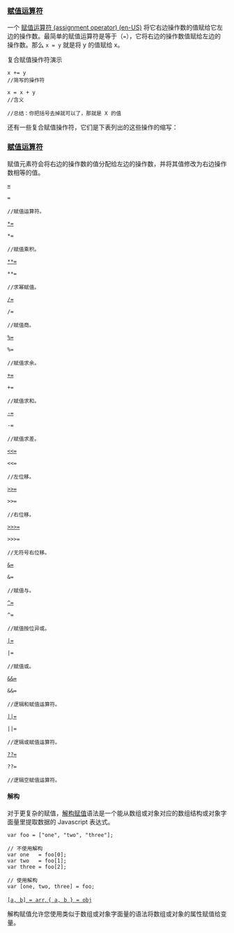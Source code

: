 ### [赋值运算符](https://developer.mozilla.org/zh-CN/docs/Web/JavaScript/Guide/Expressions_and_Operators#赋值运算符)

一个 [赋值运算符 (assignment operator) (en-US)](https://developer.mozilla.org/en-US/docs/Web/JavaScript/Reference/Operators#Assignment_operators "Currently only available in English (US)") 将它右边操作数的值赋给它左边的操作数。最简单的赋值运算符是等于（`=`），它将右边的操作数值赋给左边的操作数。那么 `x = y` 就是将 y 的值赋给 x。

复合赋值操作符演示

```
x += y
//简写的操作符

x = x + y
//含义

//总结：你把括号去掉就可以了，那就是 X 的值
```

还有一些复合赋值操作符，它们是下表列出的这些操作的缩写：

### [赋值运算符](https://developer.mozilla.org/zh-CN/docs/Web/JavaScript/Reference/Operators#赋值运算符)

赋值元素符会将右边的操作数的值分配给左边的操作数，并将其值修改为右边操作数相等的值。

[`=`](https://developer.mozilla.org/zh-CN/docs/Web/JavaScript/Reference/Operators/Assignment)

```
=

//赋值运算符。
```

[`*=`](https://developer.mozilla.org/zh-CN/docs/Web/JavaScript/Reference/Operators/Multiplication_assignment)

```
*=

//赋值乘积。
```

[`**=`](https://developer.mozilla.org/zh-CN/docs/Web/JavaScript/Reference/Operators/Exponentiation_assignment)

```
**=

//求幂赋值。
```

[`/=`](https://developer.mozilla.org/zh-CN/docs/Web/JavaScript/Reference/Operators/Division_assignment)

```
/=

//赋值商。
```

[`%=`](https://developer.mozilla.org/zh-CN/docs/Web/JavaScript/Reference/Operators/Remainder_assignment)

```
%=

//赋值求余。
```

[`+=`](https://developer.mozilla.org/zh-CN/docs/Web/JavaScript/Reference/Operators/Addition_assignment)

```
+=

//赋值求和。
```

[`-=`](https://developer.mozilla.org/zh-CN/docs/Web/JavaScript/Reference/Operators/Subtraction_assignment)

```
-=

//赋值求差。
```

[`<<=`](https://developer.mozilla.org/zh-CN/docs/Web/JavaScript/Reference/Operators/Left_shift_assignment)

```
<<=

//左位移。
```

[`>>=`](https://developer.mozilla.org/zh-CN/docs/Web/JavaScript/Reference/Operators/Right_shift_assignment)

```
>>=

//右位移。
```

[`>>>=`](https://developer.mozilla.org/zh-CN/docs/Web/JavaScript/Reference/Operators/Unsigned_right_shift_assignment)

```
>>>=

//无符号右位移。
```

[`&=`](https://developer.mozilla.org/zh-CN/docs/Web/JavaScript/Reference/Operators/Bitwise_AND_assignment)

```
&=

//赋值与。
```

[`^=`](https://developer.mozilla.org/zh-CN/docs/Web/JavaScript/Reference/Operators/Bitwise_XOR_assignment)

```
^=

//赋值按位异或。
```

[`|=`](https://developer.mozilla.org/zh-CN/docs/Web/JavaScript/Reference/Operators/Bitwise_OR_assignment)

```
|=

//赋值或。
```

[`&&=`](https://developer.mozilla.org/zh-CN/docs/Web/JavaScript/Reference/Operators/Logical_AND_assignment)

```
&&=

//逻辑和赋值运算符。
```

[`||=`](https://developer.mozilla.org/zh-CN/docs/Web/JavaScript/Reference/Operators/Logical_OR_assignment)

```
||=

//逻辑或赋值运算符。
```

[`??=`](https://developer.mozilla.org/zh-CN/docs/Web/JavaScript/Reference/Operators/Nullish_coalescing_assignment)

```
??=

//逻辑空赋值运算符。
```

#### 解构

对于更复杂的赋值，[解构赋值](https://developer.mozilla.org/zh-CN/docs/Web/JavaScript/Reference/Operators/Destructuring_assignment)语法是一个能从数组或对象对应的数组结构或对象字面量里提取数据的 Javascript 表达式。

```
var foo = ["one", "two", "three"];

// 不使用解构
var one   = foo[0];
var two   = foo[1];
var three = foo[2];

// 使用解构
var [one, two, three] = foo;
```

[`[a, b] = arr`, `{ a, b } = obj`](https://developer.mozilla.org/zh-CN/docs/Web/JavaScript/Reference/Operators/Destructuring_assignment)

解构赋值允许您使用类似于数组或对象字面量的语法将数组或对象的属性赋值给变量。